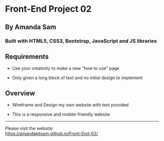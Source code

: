 # Front-End Project 02

## By Amanda Sam

### Built with HTML5, CSS3, Bootstrap, JavaScript and JS libraries

## Requirements

- Use your creativity to make a new "how to use" page

- Only given a long block of text and no initial design to implement

## Overview

- Wireframe and Design my own website with text provided

- This is a responsive and mobile-friendly website

-------------------------------------------

Please visit the website:<br/>
https://amandakitsam.github.io/Front-End-02/